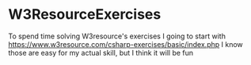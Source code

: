 # W3ResourceExercises
To spend time solving W3resource's exercises I going to start with https://www.w3resource.com/csharp-exercises/basic/index.php I know those are easy for my actual skill, but I think it will be fun
